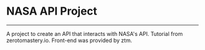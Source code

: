 # NASA API Project
---
A project to create an API that interacts with NASA's API. Tutorial from zerotomastery.io. Front-end was provided by ztm.
